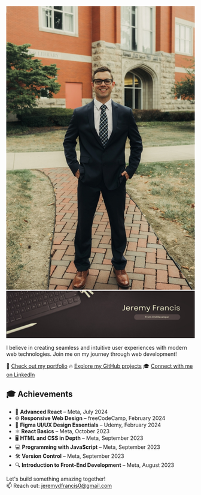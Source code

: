<div style="text-align: center;">
  <img src="GithubBanner3.jpg" alt="Photo of me">
  <img src="Banner.png" alt="Web Developer" width="600">
</div>


I believe in creating seamless and intuitive user experiences with modern web technologies. Join me on my journey through web development!

🌟 [Check out my portfolio](https://jeremydfrancis.dev)
🔥 [Explore my GitHub projects](https://github.com/Jeremydfrancis)
🎓 [Connect with me on LinkedIn](https://www.linkedin.com/in/jeremy-francis-022499279/)


## 🎓 Achievements

- 🎯 **Advanced React** – Meta, July 2024
- 🌐 **Responsive Web Design** – freeCodeCamp, February 2024
- 🎨 **Figma UI/UX Design Essentials** – Udemy, February 2024
- ⚛️ **React Basics** – Meta, October 2023
- 🖥️ **HTML and CSS in Depth** – Meta, September 2023
- 💻 **Programming with JavaScript** – Meta, September 2023
- 🛠️ **Version Control** – Meta, September 2023
- 🔍 **Introduction to Front-End Development** – Meta, August 2023

Let's build something amazing together!  
📫 Reach out: [jeremydfrancis0@gmail.com](mailto:jeremydfrancis0@gmail.com)

